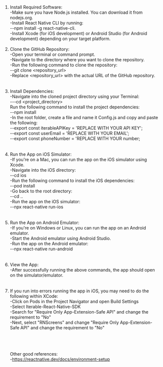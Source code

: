1.  Install Required Software: </br>
-Make sure you have Node.js installed. You can download it from nodejs.org.</br>
-Install React Native CLI by running: </br>
--npm install -g react-native-cli.</br>
-Install Xcode (for iOS development) or Android Studio (for Android development) depending on your target platform.
</br></br>
2. Clone the GitHub Repository:</br>
-Open your terminal or command prompt.</br>
-Navigate to the directory where you want to clone the repository.</br>
-Run the following command to clone the repository:</br>
--git clone <repository_url></br>
-Replace <repository_url> with the actual URL of the GitHub repository.</br>
</br></br>
3. Install Dependencies:</br>
-Navigate into the cloned project directory using your Terminal:</br>
---cd <project_directory></br>
Run the following command to install the project dependencies:</br>
--npm install</br>
-In the root folder, create a file and name it Config.js and copy and paste the following:</br>
--export const iterableAPIKey = 'REPLACE WITH YOUR API KEY';</br>
--export const userEmail = 'REPLACE WITH YOUR EMAIL';</br>
--export const phoneNumber = 'REPLACE WITH YOUR number;</br>
</br></br>
4. Run the App on iOS Simulator:</br>
-If you're on a Mac, you can run the app on the iOS simulator using Xcode.</br>
-Navigate into the iOS directory:</br>
--cd ios</br>
-Run the following command to install the iOS dependencies:</br>
--pod install</br>
-Go back to the root directory:</br>
--cd ..</br>
-Run the app on the iOS simulator:</br>
--npx react-native run-ios</br>
</br></br>
5. Run the App on Android Emulator:</br>
-If you're on Windows or Linux, you can run the app on an Android emulator.</br>
-Start the Android emulator using Android Studio.</br>
-Run the app on the Android emulator:</br>
--npx react-native run-android</br>
</br></br>
6. View the App:</br>
-After successfully running the above commands, the app should open on the simulator/emulator.</br>
</br></br>
7. If you run into errors running the app in iOS, you may need to do the following within XCode:</br>
-Click on Pods in the Project Navigator and open Build Settings</br>
-Select Iterable-React-Native-SDK</br>
-Search for "Require Only App-Extension-Safe API" and change the requirement to "No"</br>
-Next, select "RNScreens" and change "Require Only App-Extension-Safe API" and change the requirement to "No"</br>
</br></br>
</br></br>
Other good references:</br>
-https://reactnative.dev/docs/environment-setup</br>
